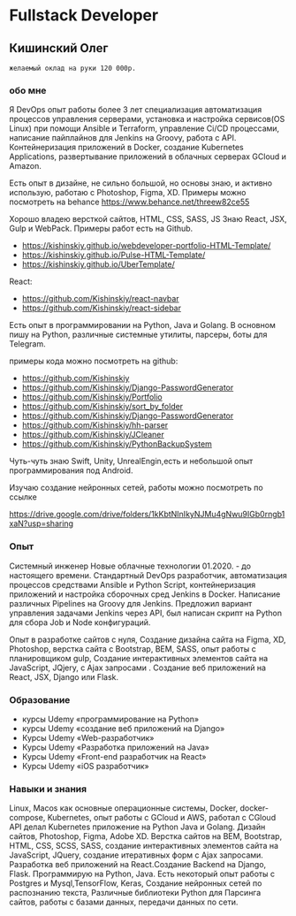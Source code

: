 # Fullstack Developer

## Кишинский Олег

    желаемый оклад на руки 120 000р.

### обо мне

Я DevOps опыт работы более 3 лет  специализация автоматизация процессов управления серверами, установка и настройка сервисов(OS Linux) при помощи Ansible и Terraform, управление Ci/CD процессами, написание пайплайнов для Jenkins на Groovy, работа с API. Контейнеризация приложений в Docker, создание Kubernetes Applications, развертывание приложений в облачных серверах GCloud и Amazon.

Есть опыт в дизайне, не сильно большой, но основы знаю, и активно использую, работаю с Photoshop, Figma, XD. Примеры можно посмотреть на behance https://www.behance.net/threew82ce55

Хорошо владею версткой сайтов, HTML, CSS, SASS, JS
Знаю React, JSX, Gulp и WebPack.
Примеры работ есть на Github.

- https://kishinskiy.github.io/webdeveloper-portfolio-HTML-Template/
- https://kishinskiy.github.io/Pulse-HTML-Template/
- https://kishinskiy.github.io/UberTemplate/

React:
- https://github.com/Kishinskiy/react-navbar
- https://github.com/Kishinskiy/react-sidebar
  
Есть опыт в программировании на Python, Java и Golang. В основном пишу на Python, различные системные утилиты, парсеры, боты для Telegram.

примеры кода можно посмотреть на github:

- https://github.com/Kishinskiy
- https://github.com/Kishinskiy/Django-PasswordGenerator
- https://github.com/Kishinskiy/Portfolio
- https://github.com/Kishinskiy/sort_by_folder
- https://github.com/Kishinskiy/Django-PasswordGenerator
- https://github.com/Kishinskiy/hh-parser
- https://github.com/Kishinskiy/JCleaner
- https://github.com/Kishinskiy/PythonBackupSystem

Чуть-чуть знаю Swift, Unity, UnrealEngin,есть и небольшой опыт программирования под Android.

Изучаю создание нейронных сетей, работы можно посмотреть по ссылке

<https://drive.google.com/drive/folders/1kKbtNInIkyNJMu4gNwu9IGb0rngb1xaN?usp=sharing>



### Опыт

Системный инженер Новые облачные технологии 01.2020.  - до настоящего времени.
Стандартный DevOps разработчик, автоматизация процессов средствами Ansible и Python Script, контейнеризация приложений и настройка сборочных сред Jenkins в Docker. Написание различных Pipelines на Groovy для Jenkins. Предложил вариант управления задачами Jenkins через API, был написан скрипт на Python для сбора Job и Node конфигураций.

Опыт в разработке сайтов с нуля, Создание дизайна сайта на Figma, XD, Photoshop, верстка сайта с Bootstrap, BEM, SASS,  опыт работы с планировщиком gulp,  Создание интерактивных элементов сайта на JavaScript, JQjery, c  Ajax запросами . Создание веб приложений на React, JSX, Django или Flask.

### Образование

- курсы Udemy «программирование на Python»
- курсы Udemy «создание веб приложений на Django»
- Курсы Udemy «Web-разработчик»
- Курсы Udemy «Разработка приложений на Java»
- Курсы Udemy «Front-end разработчик на React»
- Курсы Udemy «iOS разработчик»

### Навыки и знания

Linux, Macos как основные операционные системы, Docker, docker-compose, Kubernetes, опыт работы с GCloud и  AWS, работал с CGloud API делал Kubernetes приложение на Python Java  и Golang. Дизайн сайтов, Photoshop, Figma, Adobe XD. Верстка сайтов на BEM, Bootstrap, HTML, CSS, SCSS, SASS, создание интерактивных элементов сайта на JavaScript, JQuery, создание итеративных форм с Ajax запросами. Разработка веб приложений на React.Создание Backend на Django, Flask. Программирую на Python, Java.  Есть некоторый опыт работы с Postgres и Mysql,TensorFlow, Keras, Создание  нейронных сетей по распознанию текста,
Различные библиотеки Python для Парсинга сайтов, работы с базами данных,  передачи данных по сети.
